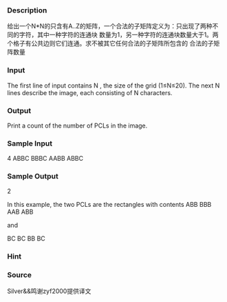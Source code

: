 
### Description

给出一个N*N的只含有A..Z的矩阵，一个合法的子矩阵定义为：只出现了两种不同的字符，其中一种字符的连通块
数量为1，另一种字符的连通块数量大于1。两个格子有公共边则它们连通。求不被其它任何合法的子矩阵所包含的
合法的子矩阵数量


### Input
The first line of input contains N
, the size of the grid (1≤N≤20). The next N lines describe the image, each consisting of N
characters.

### Output
Print a count of the number of PCLs in the image.

### Sample Input
4
ABBC
BBBC
AABB
ABBC
### Sample Output
2

In this example, the two PCLs are the rectangles with contents
ABB
BBB
AAB
ABB

and

BC
BC
BB
BC
### Hint

### Source
Silver&&鸣谢zyf2000提供译文